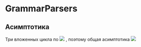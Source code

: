 # GrammarParsers
## Асимптотика
Три вложенных цикла по <img src="https://latex.codecogs.com/gif.latex?\mathcal{O}(|w|) " /> , поэтому общая асимптотика <img src="https://latex.codecogs.com/gif.latex?\mathcal{O}(|w|^3) " />
